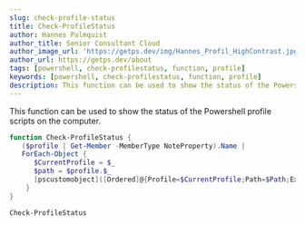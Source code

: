 ```yaml
---
slug: check-profile-status
title: Check-ProfileStatus
author: Hannes Palmquist
author_title: Senior Consultant Cloud
author_image_url: 'https://getps.dev/img/Hannes_Profil_HighContrast.jpg'
author_url: https://getps.dev/about
tags: [powershell, check-profilestatus, function, profile]
keywords: [powershell, check-profilestatus, function, profile]
description: This function can be used to show the status of the Powershell profile scripts on the computer.
---
```


<div class="fb-share-button"
data-href="https://getps.dev/blog/check-profile-status"
data-layout="button"
data-size="small">
</div>

This function can be used to show the status of the Powershell profile scripts on the computer.

```powershell
function Check-ProfileStatus {
   ($profile | Get-Member -MemberType NoteProperty).Name |
   ForEach-Object {
      $CurrentProfile = $_
      $path = $profile.$_
      [pscustomobject]([Ordered]@{Profile=$CurrentProfile;Path=$Path;Exists=(Test-Path $Path)})
    }
}

Check-ProfileStatus
```

<Comments />
